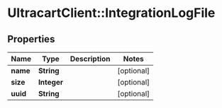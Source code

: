 # UltracartClient::IntegrationLogFile

## Properties
Name | Type | Description | Notes
------------ | ------------- | ------------- | -------------
**name** | **String** |  | [optional] 
**size** | **Integer** |  | [optional] 
**uuid** | **String** |  | [optional] 


